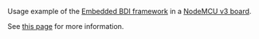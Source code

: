 Usage example of the [Embedded BDI framework](https://embedded-bdi.github.io/) in a [NodeMCU v3 board](https://docs.zerynth.com/latest/reference/boards/nodemcu3/docs/).

See [this page](https://embedded-bdi.github.io/application.html) for more information.